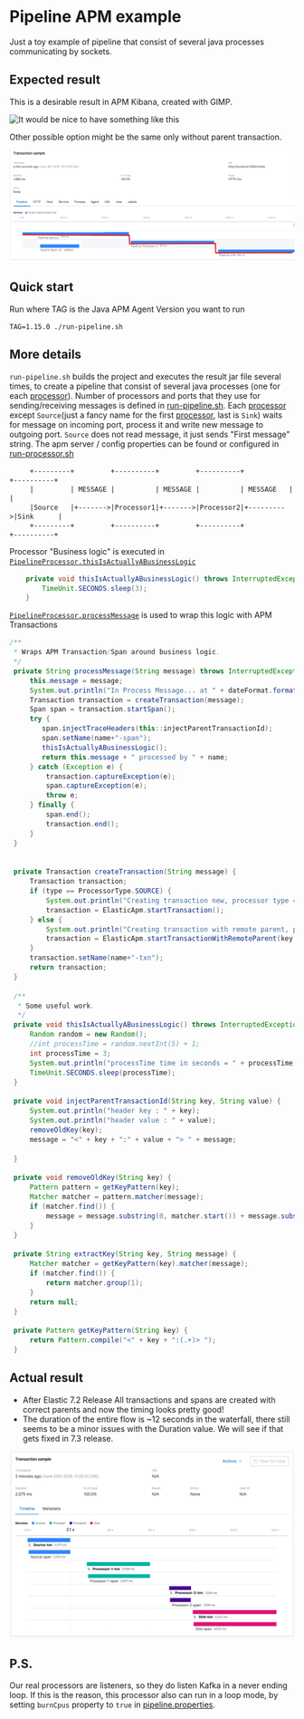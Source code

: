 # Pipeline APM example
Just a toy example of pipeline that consist of several java processes communicating by sockets.
## Expected result
This is a desirable result in APM Kibana, created with GIMP.

![It would be nice to have something like this](imgs/apm-example.png?raw=true "APM Kibana: Expected with parent")

Other possible option might be the same only without parent transaction.

![It would be nice to have something like this](imgs/apm-example2.png?raw=true "APM Kibana: Expected wihtout parent")


## Quick start
Run where TAG is the Java APM Agent Version you want to run
```
TAG=1.15.0 ./run-pipeline.sh
```

## More details
`run-pipeline.sh` builds the project and executes the result jar file several times, to create a pipeline that consist of several
java processes (one for each [processor](src/main/java/org/pipelineexample/apm/processor/PipelineProcessor.java)).
Number of processors and ports that they use for sending/receiving messages is defined in [run-pipeline.sh](run-pipeline.sh).
Each [processor](src/main/java/org/pipelineexample/apm/processor/PipelineProcessor.java) except `Source`(just a fancy name for the first [processor](src/main/java/org/pipelineexample/apm/processor/PipelineProcessor.java), last is `Sink`) waits for message on incoming port,
process it and write new message to outgoing port. `Source` does not read message, it just sends "First message" string.
The apm server / config properties can be found or configured in [run-processor.sh](run-processor.sh)

```
     +---------+         +----------+         +----------+           +----------+
     |         | MESSAGE |          | MESSAGE |          | MESSAGE   |          |
     |Source   |+------->|Processor1|+------->|Processor2|+--------->|Sink      |
     +---------+         +----------+         +----------+           +----------+
```

Processor "Business logic" is executed in [`PipelineProcessor.thisIsActuallyABusinessLogic`](src/main/java/org/pipelineexample/apm/processor/PipelineProcessor.java)

```java
    private void thisIsActuallyABusinessLogic() throws InterruptedException {
        TimeUnit.SECONDS.sleep(3);
    }
```
[`PipelineProcessor.processMessage`](src/main/java/org/pipelineexample/apm/processor/PipelineProcessor.java) is used to wrap this logic with APM Transactions

```java
/**
 * Wraps APM Transaction/Span around business logic.
 */
 private String processMessage(String message) throws InterruptedException {
     this.message = message;
     System.out.println("In Process Message... at " + dateFormat.format(new Date()));
     Transaction transaction = createTransaction(message);
     Span span = transaction.startSpan();
     try {
        span.injectTraceHeaders(this::injectParentTransactionId);
        span.setName(name+"-span");
        thisIsActuallyABusinessLogic();
        return this.message + " processed by " + name;
     } catch (Exception e) {
         transaction.captureException(e);
         span.captureException(e);
         throw e;
     } finally {
         span.end();
         transaction.end();
     }
 }


 private Transaction createTransaction(String message) {
     Transaction transaction;
     if (type == ProcessorType.SOURCE) {
         System.out.println("Creating transaction new, processor type = " + type);
         transaction = ElasticApm.startTransaction();
     } else {
         System.out.println("Creating transaction with remote parent, processor type = " + type);
         transaction = ElasticApm.startTransactionWithRemoteParent(key -> extractKey(key, message));
     }
     transaction.setName(name+"-txn");
     return transaction;
 }

 /**
  * Some useful work.
  */
 private void thisIsActuallyABusinessLogic() throws InterruptedException {
     Random random = new Random();
     //int processTime = random.nextInt(5) + 1;
     int processTime = 3;
     System.out.println("processTime time in seconds = " + processTime);
     TimeUnit.SECONDS.sleep(processTime);
 }

 private void injectParentTransactionId(String key, String value) {
     System.out.println("header key : " + key);
     System.out.println("header value : " + value);
     removeOldKey(key);
     message = "<" + key + ":" + value + "> " + message;

 }

 private void removeOldKey(String key) {
     Pattern pattern = getKeyPattern(key);
     Matcher matcher = pattern.matcher(message);
     if (matcher.find()) {
         message = message.substring(0, matcher.start()) + message.substring(matcher.end());
     }
 }

 private String extractKey(String key, String message) {
     Matcher matcher = getKeyPattern(key).matcher(message);
     if (matcher.find()) {
         return matcher.group(1);
     }
     return null;
 }

 private Pattern getKeyPattern(String key) {
     return Pattern.compile("<" + key + ":(.+)> ");
 }
```
## Actual result
 - After Elastic 7.2 Release All transactions and spans are created with correct parents and now the timing looks pretty good! 
 - The duration of the entire flow is ~12 seconds in the waterfall, there still seems to be a minor issues with the Duration value. We will see if that gets fixed in 7.3 release.

![Now we actually have this](imgs/actual_result_new_7_2.png?raw=true "APM Kibana: Actual")


## P.S.
Our real processors are listeners, so they do listen Kafka in a never ending loop. If this is the reason, this processor
also can run in a loop mode, by setting `burnCpus` property to `true` in [pipeline.properties](pipeline.properties).
